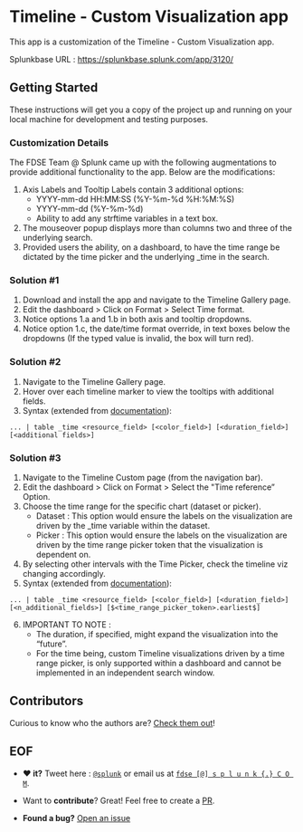 # Timeline - Custom Visualization app

This app is a customization of the Timeline - Custom Visualization app.

Splunkbase URL : https://splunkbase.splunk.com/app/3120/

## Getting Started

These instructions will get you a copy of the project up and running on your local machine for development and testing purposes.

### Customization Details

The FDSE Team @ Splunk came up with the following augmentations to provide additional functionality to the app. Below are the modifications:

1. Axis Labels and Tooltip Labels contain 3 additional options:
    * YYYY-mm-dd HH:MM:SS (%Y-%m-%d %H:%M:%S)
    * YYYY-mm-dd (%Y-%m-%d)
    * Ability to add any strftime variables in a text box.
2. The mouseover popup displays more than columns two and three of the underlying search.
3. Provided users the ability, on a dashboard, to have the time range be dictated by the time picker and the underlying _time in the search.

### Solution #1

1. Download and install the app and navigate to the Timeline Gallery page.
2. Edit the dashboard > Click on Format > Select Time format.
3. Notice options 1.a and 1.b in both axis and tooltip dropdowns.
4. Notice option 1.c, the date/time format override, in text boxes below the dropdowns (If the typed value is invalid, the box will turn red).

### Solution #2

1. Navigate to the Timeline Gallery page.
2. Hover over each timeline marker to view the tooltips with additional fields.
3. Syntax (extended from [documentation](http://docs.splunk.com/Documentation/Timeline/1.3.0/TimelineViz/TimelineSearchDataFormat)): 
```
... | table _time <resource_field> [<color_field>] [<duration_field>] [<additional fields>]
```

### Solution #3

1. Navigate to the Timeline Custom page (from the navigation bar).
2. Edit the dashboard > Click on Format > Select the "Time reference” Option.
3. Choose the time range for the specific chart (dataset or picker).
    * Dataset : This option would ensure the labels on the visualization are driven by the _time variable within the dataset.
    * Picker : This option would ensure the labels on the visualization are driven by the time range picker token that the visualization is dependent on.
4. By selecting other intervals with the Time Picker, check the timeline viz changing accordingly.
5. Syntax (extended from [documentation](http://docs.splunk.com/Documentation/Timeline/1.3.0/TimelineViz/TimelineSearchDataFormat)): 
```
... | table _time <resource_field> [<color_field>] [<duration_field>] [<n_additional_fields>] [$<time_range_picker_token>.earliest$]
```
6. IMPORTANT TO NOTE : 
    * The duration, if specified, might expand the visualization into the “future”.
    * For the time being, custom Timeline visualizations driven by a time range picker, is only supported within a dashboard and cannot be implemented in an independent search window.

## Contributors

Curious to know who the authors are? [Check them out](https://github.com/welshSplunker/timeline_app/blob/master/AUTHORS.md)!

## EOF 

* **:heart: it?** Tweet here : [`@splunk`](https://twitter.com/splunk) or email us at [`fdse [@] s p l u n k {.} C O M`](mailto:fdse@splunk.com?subject=[Splunk-CustomTimelineApp]%20Hi%20there!).

* Want to **contribute**? Great! Feel free to create a [PR](https://github.com/welshSplunker/timeline_app/pulls).

* **Found a bug?** [Open an issue](https://github.com/welshSplunker/timeline_app/issues/new)
